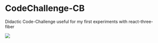# CodeChallenge-CB
Didactic Code-Challenge useful for my first experiments with react-three-fiber

<img src="reduxState.gif"/>
